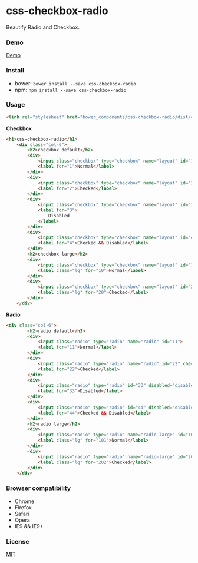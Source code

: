 # css-checkbox-radio
Beautify Radio and Checkbox.

### Demo

[Demo](https://github.com/chutou/css-checkbox-radio)

### Install
- bower: `bower install --save css-checkbox-radio`
- npm: `npm install --save css-checkbox-radio`

### Usage

```html
<link rel="stylesheet" href="bower_components/css-checkbox-radio/dist/css-checkbox-radio.css">
```

**Checkbox**

```html
<h1>css-checkbox-radio</h1>
    <div class="col-6">
        <h2>checkbox default</h2>
        <div>
            <input class="checkbox" type="checkbox" name="layout" id="1">
            <label for="1">Normal</label>
        </div>
        <div>
            <input class="checkbox" type="checkbox" name="layout" id="2" checked="checked">
            <label for="2">Checked</label>
        </div>
        <div>
            <input class="checkbox" type="checkbox" name="layout" id="3" disabled="disabled">
            <label for="3">
                Disabled
            </label>
        </div>
        <div>
            <input class="checkbox" type="checkbox" name="layout" id="4" checked disabled="disabled">
            <label for="4">Checked && Disabled</label>
        </div>
        <h2>checkbox large</h2>
        <div>
            <input class="checkbox" type="checkbox" name="layout" id="10">
            <label class="lg" for="10">Normal</label>
        </div>
        <div>
            <input class="checkbox" type="checkbox" name="layout" id="20" checked="checked">
            <label class="lg" for="20">Checked</label>
        </div>
    </div>
```

**Radio**

```html
<div class="col-6">
        <h2>radio default</h2>
        <div>
            <input class="radio" type="radio" name="radio" id="11">
            <label for="11">Normal</label>
        </div>
        <div>
            <input class="radio" type="radio" name="radio" id="22" checked>
            <label for="22">Checked</label>
        </div>
        <div>
            <input class="radio" type="radio" id="33" disabled="disabled">
            <label for="33">Disabled</label>
        </div>
        <div>
            <input class="radio" type="radio" id="44" disabled="disabled" checked>
            <label for="44">Checked && Disabled</label>
        </div>
        <h2>radio large</h2>
        <div>
            <input class="radio" type="radio" name="radio-large" id="101">
            <label class="lg" for="101">Normal</label>
        </div>
        <div>
            <input class="radio" type="radio" name="radio-large" id="202" checked>
            <label class="lg" for="202">Checked</label>
        </div>
    </div>
```

### Browser compatibility

- Chrome
- Firefox
- Safari
- Opera
- IE9 && IE9+


### License

  [MIT](LICENSE)
